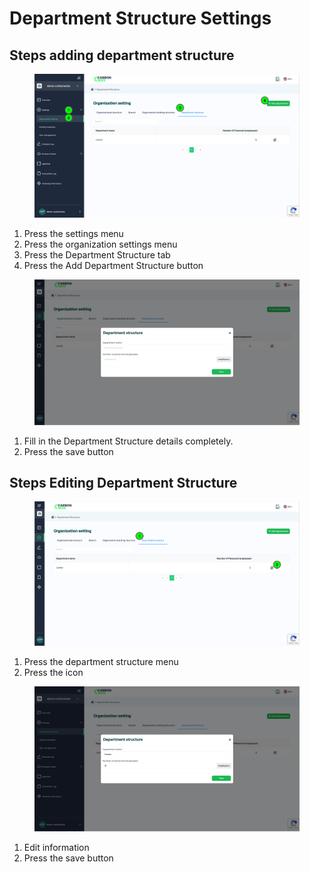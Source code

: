 # Department Structure Settings

## Steps adding department structure

<figure><img src="../../../.gitbook/assets/image (26).png" alt=""><figcaption></figcaption></figure>

1. Press the settings menu
2. Press the organization settings menu
3. Press the Department Structure tab
4. Press the Add Department Structure button



<figure><img src="../../../.gitbook/assets/image (27).png" alt=""><figcaption></figcaption></figure>

1. Fill in the Department Structure details completely.
2. Press the save button



## Steps Editing Department Structure

<figure><img src="../../../.gitbook/assets/image (28).png" alt=""><figcaption></figcaption></figure>

1. Press the department structure menu
2. Press the icon



<figure><img src="../../../.gitbook/assets/image (29).png" alt=""><figcaption></figcaption></figure>

1. Edit information
2. Press the save button
